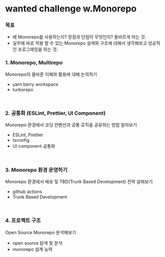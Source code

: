 # wanted challenge w.Monorepo

### 목표

- 왜 Monorepo를 사용하는지? 장점과 단점이 무엇인지? 올바르게 아는 것.<br>
- 실무에 바로 적용 할 수 있는 Monorepo 설계와 구조에 대해서 생각해보고 성공적인 프로그래밍을 하는 것.

### 1. Monorepo, Multirepo

Monorepo의 올바른 이해와 활용에 대해 논의하기

- yarn berry workspace<br>
- turborepo

<br>

### 2. 공통화 (ESLint, Prettier, UI Component)

Monorepo 환경에서 코딩 컨벤션과 공통 로직을 공유하는 방법 알아보기

- ESLint, Prettier<br>
- tsconfig<br>
- UI component 공통화

<br>

### 3. Monorepo 환경 운영하기

Monorepo 환경에서 배포 및 TBD(Trunk Based Development) 전략 살펴보기

- github actions<br>
- Trunk Based Development

<br>

### 4. 프로젝트 구조

Open Source Monorepo 분석해보기

- open source 탐색 및 분석<br>
- monorepo 설계 능력

<br>
